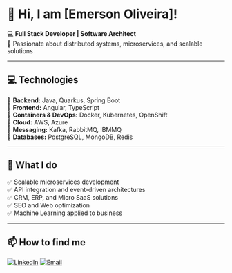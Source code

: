# 🌟 Hi, I am [Emerson Oliveira]!

💻 **Full Stack Developer | Software Architect**  
🚀 Passionate about distributed systems, microservices, and scalable solutions  

---

## 💻 Technologies  
🔹 **Backend:** Java, Quarkus, Spring Boot  
🔹 **Frontend:** Angular, TypeScript  
🔹 **Containers & DevOps:** Docker, Kubernetes, OpenShift  
🔹 **Cloud:** AWS, Azure  
🔹 **Messaging:** Kafka, RabbitMQ, IBMMQ  
🔹 **Databases:** PostgreSQL, MongoDB, Redis  

---

## 📌 What I do  
✅ Scalable microservices development  
✅ API integration and event-driven architectures  
✅ CRM, ERP, and Micro SaaS solutions  
✅ SEO and Web optimization  
✅ Machine Learning applied to business  

---

## 📫 How to find me  
[![LinkedIn](https://img.shields.io/badge/LinkedIn-000?style=for-the-badge&logo=linkedin&logoColor=0A66C2)]([https://www.linkedin.com/in/your-profile](https://www.linkedin.com/in/emerson-alves-oliveira/))  
[![Email](https://img.shields.io/badge/Email-000?style=for-the-badge&logo=gmail&logoColor=EA4335)](mailto:emerson-developer@outlook.com)  
